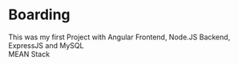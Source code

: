 # Boarding
This was my first Project with Angular Frontend, Node.JS Backend, ExpressJS and MySQL <br>
MEAN Stack

